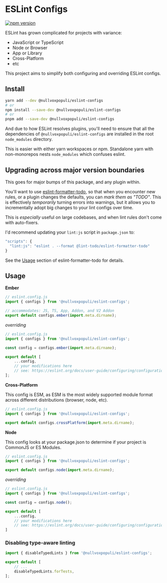 # ESLint Configs

[![npm version](https://badge.fury.io/js/%40nullvoxpopuli%2Feslint-configs.svg)](https://badge.fury.io/js/%40nullvoxpopuli%2Feslint-configs)

ESLint has grown complicated for projects with variance:
 - JavaScript or TypeScript
 - Node or Browser
 - App or Library
 - Cross-Platform
 - etc

This project aims to simplify both configuring and overriding ESLint configs.

## Install

```bash
yarn add --dev @nullvoxpopuli/eslint-configs
# or
npm install --save-dev @nullvoxpopuli/eslint-configs
# or 
pnpm add --save-dev @nullvoxpopuli/eslint-configs
```

And due to how ESLint resolves plugins,
you'll need to ensure that all the dependencies of `@nullvoxpopuli/eslint-configs` are installed in the root `node_modules` directory.

This is easier with either yarn workspaces or npm. Standalone yarn with non-monorepos nests `node_modules` which confuses eslint.

## Upgrading across major version boundaries

This goes for major bumps of this package, and any plugin within.

You'll want to use [eslint-formatter-todo](https://github.com/lint-todo/eslint-formatter-todo),
so that when you encounter new rules, or a plugin changes the defaults, you can _mark them as "TODO"_.
This is effectively _temporarily_ turning errors into warnings,
but it allows you to incrementally adopt big changes to your lint configs over time.

This is _especially_ useful on large codebases, and when lint rules don't come with auto-fixers.

I'd recommend updating your `lint:js` script in `package.json` to:
```js
"scripts": {
  "lint:js": "eslint . --format @lint-todo/eslint-formatter-todo"
}
```

See the [Usage](https://github.com/lint-todo/eslint-formatter-todo#usage) section of eslint-formatter-todo for details.

## Usage

**Ember**
```js
// eslint.config.js  
import { configs } from '@nullvoxpopuli/eslint-configs';

// accommodates: JS, TS, App, Addon, and V2 Addon
export default configs.ember(import.meta.dirname);
```

_overriding_
```js
// eslint.config.js  
import { configs } from '@nullvoxpopuli/eslint-configs';

const config = configs.ember(import.meta.dirname);

export default [
    ...config,
    // your modifications here
    // see: https://eslint.org/docs/user-guide/configuring/configuration-files#how-do-overrides-work
];
```

**Cross-Platform**

This config is ESM, as ESM is the most widely supported module format across different distributions (browser, node, etc).

```js 
// eslint.config.js  
import { configs } from '@nullvoxpopuli/eslint-configs';

export default configs.crossPlatform(import.meta.dirname);
```

**Node**

This config looks at your package.json to determine if your project is CommonJS or ES Modules.
```js
// eslint.config.js  
import { configs } from '@nullvoxpopuli/eslint-configs';

export default configs.node(import.meta.dirname);
```

_overriding_
```js
// eslint.config.js 
import { configs } from '@nullvoxpopuli/eslint-configs';

const config = configs.node();

export default [
    ...config,
    // your modifications here
    // see: https://eslint.org/docs/user-guide/configuring/configuration-files#how-do-overrides-work
]
```


### Disabling type-aware linting

```js
import { disableTypedLints } from '@nullvoxpopuli/eslint-configs';

export default [
    // ...
    disableTypedLints.forTests,
];
```
